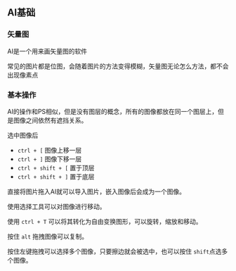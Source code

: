 ## AI基础

### 矢量图

AI是一个用来画矢量图的软件

常见的图片都是位图，会随着图片的方法变得模糊，矢量图无论怎么方法，都不会出现像素点

### 基本操作

AI的操作和PS相似，但是没有图层的概念，所有的图像都放在同一个图层上，但是图像之间依然有遮挡关系。

选中图像后

+ `ctrl + [` 图像上移一层
+ `ctrl + ]` 图像下移一层
+ `ctrl + shift + [` 置于顶层
+ `ctrl + shift + ]` 置于底层

直接将图片拖入AI就可以导入图片，嵌入图像后会成为一个图像。

使用选择工具可以对图像进行移动。

使用 `ctrl + T` 可以将其转化为自由变换图形，可以旋转，缩放和移动。

按住 `alt` 拖拽图像可以复制。

按住左键拖拽可以选择多个图像，只要擦边就会被选中，也可以按住 `shift`点选多个图像。
